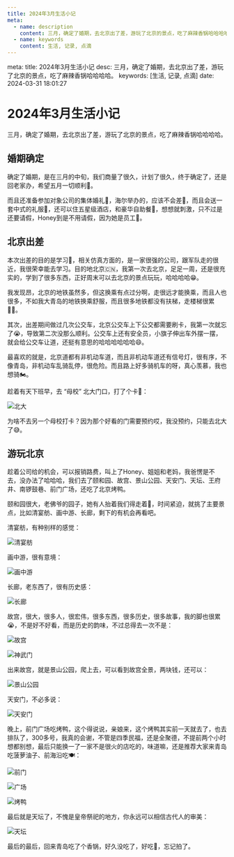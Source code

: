 ```yaml
---
title: 2024年3月生活小记
meta:
  - name: description
    content: 三月，确定了婚期，去北京出了差，游玩了北京的景点，吃了麻辣香锅哈哈哈哈。
  - name: keywords
    content: 生活, 记录, 点滴
---
```


<route lang="yaml">
meta:
  title: 2024年3月生活小记
  desc: 三月，确定了婚期，去北京出了差，游玩了北京的景点，吃了麻辣香锅哈哈哈哈。
  keywords: [生活, 记录, 点滴]
  date: 2024-03-31 18:01:27
</route>

# 2024年3月生活小记

三月，确定了婚期，去北京出了差，游玩了北京的景点，吃了麻辣香锅哈哈哈哈。

## 婚期确定

确定了婚期，是在三月的中旬，我们商量了很久，计划了很久，终于确定了，还是回老家办，希望五月一切顺利😬。

而且还准备参加对象公司的集体婚礼💒，海尔举办的，应该不会差🧐，而且会送一套中式的礼服🤵，还可以住五星级酒店，和豪华自助餐🤩，想想就刺激，只不过是还要请假，Honey到是不用请假，因为她是员工🤪。

## 北京出差

本次出差的目的是学习📖，相关仿真方面的，是一家很强的公司，跟军队走的很近，我很荣幸能去学习。目的地北京🇨🇳，我第一次去北京，足足一周，还是很充实的，学到了很多东西，正好周末可以去北京的景点玩玩，哈哈哈哈😁。

我发现昂，北京的地铁虽然多，但这换乘有点过分啊，走很远才能换乘，而且人也很多，不如我大青岛的地铁换乘舒服，而且很多地铁都没有扶梯，走楼梯很累😮‍💨。

其次，出差期间做过几次公交车，北京公交车上下公交都需要刷卡，我第一次就忘了😭，导致第二次没那么顺利。公交车上还有安全员，小旗子伸出车外摆一摆，就会给公交车让道，还挺有意思的哈哈哈哈哈哈😄。

最喜欢的就是，北京道都有非机动车道，而且非机动车道还有信号灯，很有序，不像青岛，非机动车乱骑乱停，很危险。而且路上好多骑机车的呀，真心羡慕，我也想骑🏍️。

趁着有天下班早，去 “母校” 北大门口，打了个卡📸：

![北大](./images/4.png)

为啥不去另一个母校打卡？因为那个好看的门需要预约哎，我没预约，只能去北大了😅。

## 游玩北京

趁着公司给的机会，可以报销路费，叫上了Honey、姐姐和老妈，我爸愣是不去，没办法了哈哈哈，我们去了颐和园、故宫、景山公园、天安门、天坛、王府井、南锣鼓巷、前门广场，还吃了北京烤鸭。

颐和园很大，老佛爷的园子，她有人抬着我们得走着🤪，时间紧迫，就挑了主要景点，比如清宴舫、画中游、长廊，剩下的有机会再看吧。

清宴舫，有种别样的感觉：

![清宴舫](./images/1.png)

画中游，很有意境：

![画中游](./images/2.png)

长廊，老东西了，很有历史感：

![长廊](./images/3.png)

故宫，很大，很多人，很宏伟，很多东西，很多历史，很多故事，我的脚也很累😭，不是好不好看，而是历史的韵味，不过总得去一次不是：

![故宫](./images/5.png)

![神武门](./images/6.png)

出来故宫，就是景山公园，爬上去，可以看到故宫全景，两块钱，还可以：

![景山公园](./images/7.png)

天安门，不必多说：

![天安门](./images/8.png)

晚上，前门广场吃烤鸭，这个得说说，亲娘来，这个烤鸭其实前一天就去了，也去排队了，300多号，我真的会谢，不管是四季民福，还是全聚德，不提前两个小时想都别想，最后只能换一了一家不是很火的店吃的，味道嘛，还是推荐大家来青岛吃菠萝油子、前海沿吃🍽️：

![前门](./images/9.png)

![广场](./images/10.png)

![烤鸭](./images/12.png)

最后就是天坛了，不愧是皇帝祭祀的地方，你永远可以相信古代人的审美：

![天坛](./images/11.png)

最后的最后，回来青岛吃了个香锅，好久没吃了，好吃🤤，忘记拍了。
